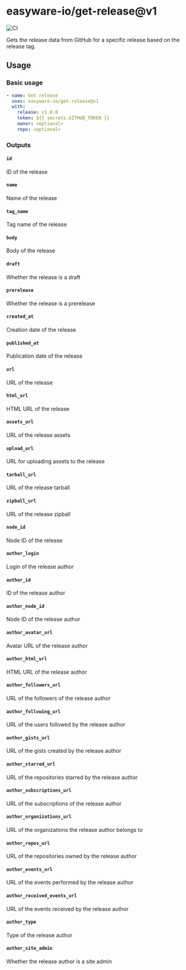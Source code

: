 # easyware-io/get-release@v1

![CI](https://github.com/easyware-io/get-release/actions/workflows/build.yml/badge.svg)

Gets the release data from GitHub for a specific release based on the release tag.

## Usage

### Basic usage

```yaml
- name: Get release
  uses: easyware-io/get-release@v1
  with:
    release: v1.0.0
    token: ${{ secrets.GITHUB_TOKEN }}
    owner: <optional>
    repo: <optional>
```

### Outputs

#### `id`

ID of the release

#### `name`

Name of the release

#### `tag_name`

Tag name of the release

#### `body`

Body of the release

#### `draft`

Whether the release is a draft

#### `prerelease`

Whether the release is a prerelease

#### `created_at`

Creation date of the release

#### `published_at`

Publication date of the release

#### `url`

URL of the release

#### `html_url`

HTML URL of the release

#### `assets_url`

URL of the release assets

#### `upload_url`

URL for uploading assets to the release

#### `tarball_url`

URL of the release tarball

#### `zipball_url`

URL of the release zipball

#### `node_id`

Node ID of the release

#### `author_login`

Login of the release author

#### `author_id`

ID of the release author

#### `author_node_id`

Node ID of the release author

#### `author_avatar_url`

Avatar URL of the release author

#### `author_html_url`

HTML URL of the release author

#### `author_followers_url`

URL of the followers of the release author

#### `author_following_url`

URL of the users followed by the release author

#### `author_gists_url`

URL of the gists created by the release author

#### `author_starred_url`

URL of the repositories starred by the release author

#### `author_subscriptions_url`

URL of the subscriptions of the release author

#### `author_organizations_url`

URL of the organizations the release author belongs to

#### `author_repos_url`

URL of the repositories owned by the release author

#### `author_events_url`

URL of the events performed by the release author

#### `author_received_events_url`

URL of the events received by the release author

#### `author_type`

Type of the release author

#### `author_site_admin`

Whether the release author is a site admin
